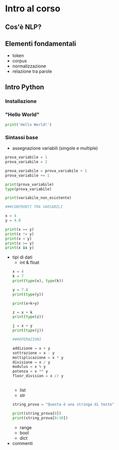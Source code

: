 # Intro al corso

## Cos'è NLP?

## Elementi fondamentali

- token
- corpus
- normalizzazione
- relazione tra parole

## Intro Python

### Installazione

### "Hello World"

```python
print('Hello World!')
```

### Sintassi base
- assegnazione variabili (singole e multiple)
```python
prova_variabile = 1
prova_variabile = 2

prova_variabile = prova_variabile + 1
prova_variabile += 1

print(prova_variabile)
type(prova_variabile)

print(variabile_non_esistente)

###CONFRONTI TRA VARIABILI

x = 4
y = 4.0

print(x == y)
print(x != y)
print(x < y)
print(x >= y)
print(x is y)

```

- tipi di dati
  - int & float
  ```python
  x = 4
  k = 7
  print(type(x), type(k))
  
  y = 7.8
  print(type(y))
  
  print(x+k+y)
  
  z = x + k
  print(type(z))
  
  j = x + y
  print(type(j))
  
  ###OPERAZIONI
  
  addizione = x + y
  sottrazione = x - y
  moltiplicazione = x * y
  divisione = x / y
  modulus = x % y
  potenza = x ** y
  floor_division = x // y
    
  ```
  - list
  - str
  ```python
  string_prova = "Questa è una stringa di testo"

  print(string_prova[0])
  print(string_prova[0:10])
  
  
  ```
  - range
  - bool
  - dict
- commenti 
